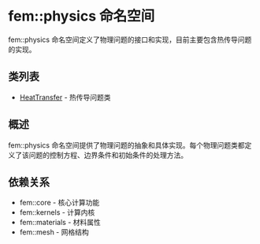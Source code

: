 # fem::physics 命名空间

fem::physics 命名空间定义了物理问题的接口和实现，目前主要包含热传导问题的实现。

## 类列表

- [HeatTransfer](classes/HeatTransfer.md) - 热传导问题类

## 概述

fem::physics 命名空间提供了物理问题的抽象和具体实现。每个物理问题类都定义了该问题的控制方程、边界条件和初始条件的处理方法。

## 依赖关系

- fem::core - 核心计算功能
- fem::kernels - 计算内核
- fem::materials - 材料属性
- fem::mesh - 网格结构